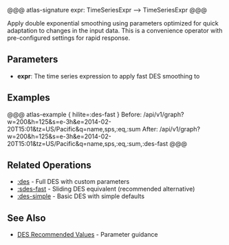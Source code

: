 @@@ atlas-signature
expr: TimeSeriesExpr
-->
TimeSeriesExpr
@@@

Apply double exponential smoothing using parameters optimized for quick adaptation to changes
in the input data. This is a convenience operator with pre-configured settings for rapid response.

## Parameters

* **expr**: The time series expression to apply fast DES smoothing to

## Examples

@@@ atlas-example { hilite=:des-fast }
Before: /api/v1/graph?w=200&h=125&s=e-3h&e=2014-02-20T15:01&tz=US/Pacific&q=name,sps,:eq,:sum
After: /api/v1/graph?w=200&h=125&s=e-3h&e=2014-02-20T15:01&tz=US/Pacific&q=name,sps,:eq,:sum,:des-fast
@@@

## Related Operations

* [:des](des.md) - Full DES with custom parameters
* [:sdes-fast](sdes-fast.md) - Sliding DES equivalent (recommended alternative)
* [:des-simple](des-simple.md) - Basic DES with simple defaults

## See Also

* [DES Recommended Values](../des.md#recommended-values) - Parameter guidance